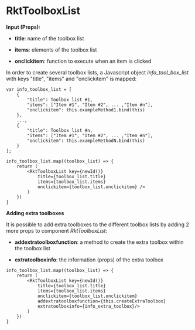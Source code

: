 # RktToolboxList

**Input (Props):**

* **title**: name of the toolbox list

* **items**: elements of the toolbox list

* **onclickitem**: function to execute when an item is clicked


In order to create several toolbox lists, a Javascript object *info_tool_box_list* with keys "title", "items" and "onclickitem" is mapped:

```
var info_toolbox_list = [
    {
        "title": Toolbox list #1, 
        "items": ["Item #1", "Item #2", ... ,"Item #n"],
        "onclickitem": this.exampleMethod1.bind(this)
    },
    ..., 
    {
        "title": Toolbox list #n, 
        "items": ["Item #1", "Item #2", ... ,"Item #n"],
        "onclickitem": this.exampleMethodN.bind(this)
    }
];

info_toolbox_list.map((toolbox_list) => {
    return (
        <RktToolboxList key={newId()}
            title={toolbox_list.title}
            items={toolbox_list.items}
            onclickitem={toolbox_list.onclickitem} />
        )
    })
}
```

**Adding extra toolboxes**

It is possible to add extra toolboxes to the different toolbox lists by adding 2 more props to component *RktToolboxList*:

* **addextratoolboxfunction**: a method to create the extra toolbox within the toolbox list

* **extratoolboxinfo**: the information (props) of the extra toolbox

```
info_toolbox_list.map((toolbox_list) => {
    return (
        <RktToolboxList key={newId()}
            title={toolbox_list.title}
            items={toolbox_list.items}
            onclickitem={toolbox_list.onclickitem} 
            addextratoolboxfunction={this.createExtraToolbox}
            extratoolboxinfo={info_extra_toolbox}/>
        )
    })
}
``` 